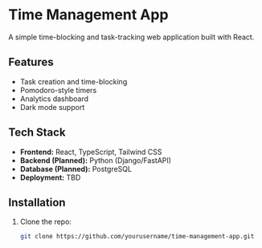 # Time Management App

A simple time-blocking and task-tracking web application built with React.

## Features
- Task creation and time-blocking
- Pomodoro-style timers
- Analytics dashboard
- Dark mode support

## Tech Stack
- **Frontend:** React, TypeScript, Tailwind CSS
- **Backend (Planned):** Python (Django/FastAPI)
- **Database (Planned):** PostgreSQL
- **Deployment:** TBD

## Installation
1. Clone the repo:
   ```bash
   git clone https://github.com/yourusername/time-management-app.git
